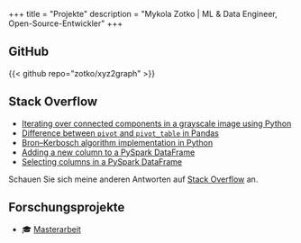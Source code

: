 +++
title = "Projekte"
description = "Mykola Zotko | ML & Data Engineer, Open-Source-Entwickler"
+++

## GitHub

{{< github repo="zotko/xyz2graph" >}}

## Stack Overflow

- [Iterating over connected components in a grayscale image using Python](https://stackoverflow.com/a/59561214/8973620)
- [Difference between `pivot` and `pivot_table` in Pandas](https://stackoverflow.com/a/75579338/8973620)
- [Bron–Kerbosch algorithm implementation in Python](https://stackoverflow.com/a/59339555/8973620)
- [Adding a new column to a PySpark DataFrame](https://stackoverflow.com/a/65599110/8973620)
- [Selecting columns in a PySpark DataFrame](https://stackoverflow.com/a/65450244/8973620)

Schauen Sie sich meine anderen Antworten auf
[Stack Overflow](https://stackoverflow.com/users/8973620/mykola-zotko?tab=answers&sort=votes)
an.

## Forschungsprojekte

- :mortar_board:
  [Masterarbeit](https://zotko.github.io/a-star-atom-mapper/master_thesis.pdf)
